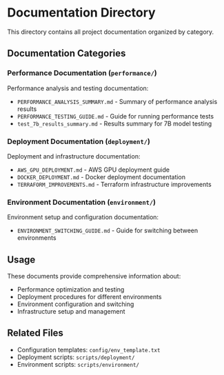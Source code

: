 # Documentation Directory

This directory contains all project documentation organized by category.

## Documentation Categories

### Performance Documentation (`performance/`)
Performance analysis and testing documentation:
- `PERFORMANCE_ANALYSIS_SUMMARY.md` - Summary of performance analysis results
- `PERFORMANCE_TESTING_GUIDE.md` - Guide for running performance tests
- `test_7b_results_summary.md` - Results summary for 7B model testing

### Deployment Documentation (`deployment/`)
Deployment and infrastructure documentation:
- `AWS_GPU_DEPLOYMENT.md` - AWS GPU deployment guide
- `DOCKER_DEPLOYMENT.md` - Docker deployment documentation
- `TERRAFORM_IMPROVEMENTS.md` - Terraform infrastructure improvements

### Environment Documentation (`environment/`)
Environment setup and configuration documentation:
- `ENVIRONMENT_SWITCHING_GUIDE.md` - Guide for switching between environments

## Usage
These documents provide comprehensive information about:
- Performance optimization and testing
- Deployment procedures for different environments
- Environment configuration and switching
- Infrastructure setup and management

## Related Files
- Configuration templates: `config/env_template.txt`
- Deployment scripts: `scripts/deployment/`
- Environment scripts: `scripts/environment/` 